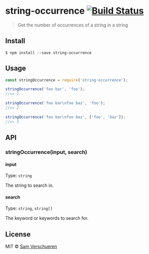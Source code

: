 # string-occurrence [![Build Status](https://travis-ci.org/SamVerschueren/string-occurrence.svg?branch=master)](https://travis-ci.org/SamVerschueren/string-occurrence)

> Get the number of occurrences of a string in a string


## Install

```
$ npm install --save string-occurrence
```


## Usage

```js
const stringOccurrence = require('string-occurrence');

stringOccurrence('foo bar', 'foo');
//=> 1

stringOccurrence('foo bar\nfoo baz', 'foo');
//=> 2

stringOccurrence('foo bar\nfoo baz', ['foo', 'baz']);
//=> 3
```


## API

### stringOccurrence(input, search)

#### input

Type: `string`

The string to search in.

#### search

Type: `string`, `string[]`

The keyword or keywords to search for.


## License

MIT © [Sam Verschueren](http://github.com/SamVerschueren)

